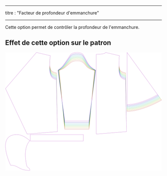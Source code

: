 - - -
titre : "Facteur de profondeur d'emmanchure"
- - -

Cette option permet de contrôler la profondeur de l'emmanchure.

## Effet de cette option sur le patron

![Cette image montre l'effet de cette option en superposant plusieurs variantes qui ont une valeur différente pour cette option](yuri_armholedepthfactor_sample.svg "Effet de cette option sur le modèle")
